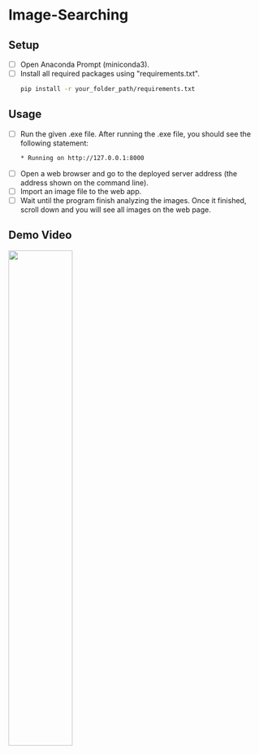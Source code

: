 # Image-Searching

## Setup
- [ ] Open Anaconda Prompt (miniconda3).
- [ ] Install all required packages using "requirements.txt".
    ```bash
    pip install -r your_folder_path/requirements.txt
    ```
## Usage
- [ ] Run the given .exe file. After running the .exe file, you should see the following statement:
  ```bash
  * Running on http://127.0.0.1:8000
  ```
- [ ] Open a web browser and go to the deployed server address (the address shown on the command line).
- [ ] Import an image file to the web app.
- [ ] Wait until the program finish analyzing the images. Once it finished, scroll down and you will see all images on the web page.

## Demo Video
[<img src="" width="50%">]([https://www.youtube.com/watch?v=Hc79sDi3f0U](https://youtu.be/APvwNrWIVVw) "")
